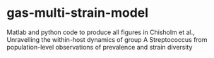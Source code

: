 # gas-multi-strain-model
Matlab and python code to produce all figures in Chisholm et al., Unravelling the within-host dynamics of group A Streptococcus from population-level observations of prevalence and strain diversity
